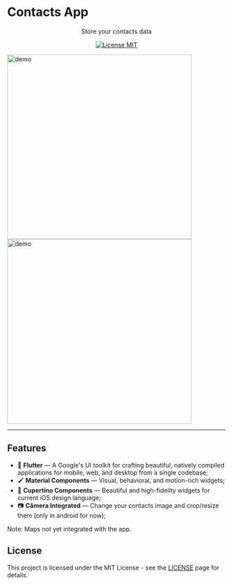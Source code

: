 # Contacts App
</h1>

<p align="center">Store your contacts data</p>

<p align="center">
  <a href="https://opensource.org/licenses/MIT">
    <img src="https://img.shields.io/badge/License-MIT-blue.svg" alt="License MIT">
  </a>
</p>

<div>
  <img src="https://user-images.githubusercontent.com/31806810/88971283-1d78d780-d28a-11ea-8ea1-ada49ca5c489.png" alt="demo" height="425">
  <img src="https://user-images.githubusercontent.com/31806810/88971349-341f2e80-d28a-11ea-8f73-59e1586c9804.png" alt="demo" height="425">
</div>

<hr />

## Features

- 📱 **Flutter** — A Google's UI toolkit for crafting beautiful, natively compiled applications for mobile, web, and desktop from a single codebase;
- 🖌️ **Material Components** — Visual, behavioral, and motion-rich widgets;
- 🍎 **Cupertino Components** — Beautiful and high-fidelity widgets for current iOS design language;
- 📷 **Câmera Integrated** — Change your contacts image and crop/resize them (only in android for now);

Note: Maps not yet integrated with the app.

## License

This project is licensed under the MIT License - see the [LICENSE](https://opensource.org/licenses/MIT) page for details.
